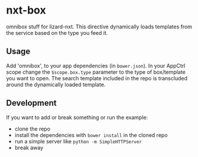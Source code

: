 nxt-box
=======

omnibox stuff for lizard-nxt.
This directive dynamically loads templates from the service based on the type you feed it.

Usage
-----

Add 'omnibox', to your app dependencies (in `bower.json`). In your AppCtrl scope change the `$scope.box.type` parameter to the type of box/template you want to open. The search template included in the repo is transcluded around the dynamically loaded template.

Development
-----------
If you want to add or break something or run the example:
* clone the repo
* install the dependencies with `bower install` in the cloned repo
* run a simple server like `python -m SimpleHTTPServer`
* break away